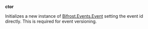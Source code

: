 **ctor**

Initializes a new instance of [Bifrost.Events.Event](Bifrost.Events.Event) setting the event id directly.  This is required for event versioning.

